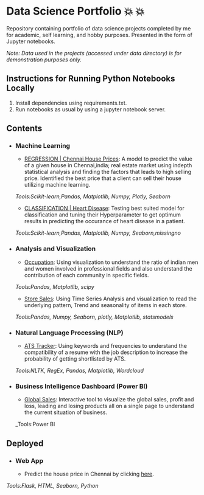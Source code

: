 # Data Science Portfolio  :boom: 	:boom:
Repository containing portfolio of data science projects completed by me for academic, self learning, and hobby purposes. Presented in the form of Jupyter notebooks.

_Note: Data used in the projects (accessed under data directory) is for demonstration purposes only._

## Instructions for Running Python Notebooks Locally
1. Install dependencies using requirements.txt.
2. Run notebooks as usual by using a jupyter notebook server.

## Contents

- ### Machine Learning

	- [REGRESSION | Chennai House Prices](https://github.com/shaizm/data_science_portfolio/blob/main/chennai_house_price/Chennai%20House%20Prices.ipynb): A model to predict the value of a given house in Chennai,india; real estate market using indepth statistical analysis and finding the factors that leads to high selling price. Identified the best price that a client can sell their house utilizing machine learning.
  
  _Tools:Scikit-learn,Pandas, Matplotlib, Numpy, Plotly, Seaborn_ 
  
  	- [CLASSIFICATION | Heart Disease](https://github.com/shaizm/data_science_portfolio/blob/main/Heart%20Disease/Heart%20Disease%20Prediction.ipynb): Testing best suited model for classification and tuning their Hyperparameter to get optimum results in predicting the occurance of heart disease in a patient.
	
  _Tools:Scikit-learn,Pandas, Matplotlib, Numpy, Seaborn,missingno_ 

- ### Analysis and Visualization

  	- [Occupation](https://github.com/shaizm/data_science_portfolio/blob/main/occupation/Occupation.ipynb): Using visualization to understand the ratio
of indian men and women involved in professional fields and also understand  the contribution of each community in specific fields.
  
  _Tools:Pandas, Matplotlib, scipy_ 
  
	- [Store Sales](https://github.com/shaizm/data_science_portfolio/blob/main/Store%20Sales/Demand%20Forecasting.ipynb): Using Time Series Analysis and visualization to read the underlying pattern, Trend and seasonality of items in each store.
  
  _Tools:Pandas, Numpy, Seaborn, plotly, Matplotlib, statsmodels_ 
  
- ### Natural Language Processing (NLP)

  	- [ATS Tracker](https://github.com/shaizm/data_science_portfolio/blob/main/ATS%20Tracker%20(NLP)/ATS%20Friendly%20Resume%20Tracker.ipynb): Using keywords and frequencies to understand the compatibility of a resume with the job description to increase the probability of getting shortlisted by ATS.
  
  _Tools:NLTK, RegEx, Pandas, Matplotlib, Wordcloud_ 
  
- ### Business Intelligence Dashboard (Power BI)
  	- [Global Sales](https://github.com/shaizm/data_science_portfolio/blob/main/BI%20Dashboard%20(PowerBI)/sales_data_v2.pdf): Interactive tool to visualize the global sales, profit and loss, leading and losing products all on a single page to understand the current situation of business.
	
  _Tools:Power BI
  
## Deployed

- ### Web App
	- Predict the house price in Chennai by clicking [here](http://shaiz.pythonanywhere.com/).
 
 _Tools:Flask, HTML, Seaborn, Python_
